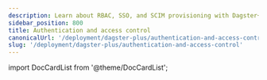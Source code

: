 ```yaml
---
description: Learn about RBAC, SSO, and SCIM provisioning with Dagster+.
sidebar_position: 800
title: Authentication and access control
canonicalUrl: '/deployment/dagster-plus/authentication-and-access-control'
slug: '/deployment/dagster-plus/authentication-and-access-control'
---
```


import DocCardList from '@theme/DocCardList';

<DocCardList />
